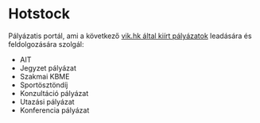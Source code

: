 # Hotstock

Pályázatis portál, ami a következő [vik.hk által kiírt pályázatok](https://vik.hk/palyazatok) leadására és feldolgozására szolgál:
- AIT
- Jegyzet pályázat
- Szakmai KBME
- Sportösztöndíj
- Konzultáció pályázat
- Utazási pályázat
- Konferencia pályázat

